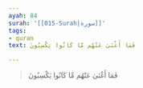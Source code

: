 ```yaml
---
ayah: 84
surah: '[[015-Surah|سورة]]'
tags:
- quran
text: فَمَا أَغْنَىٰ عَنْهُم مَّا كَانُوا يَكْسِبُونَ

---
```

> فَمَا أَغْنَىٰ عَنْهُم مَّا كَانُوا يَكْسِبُونَ
